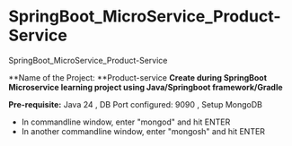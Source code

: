 # SpringBoot_MicroService_Product-Service
SpringBoot_MicroService_Product-Service

**Name of the Project: **Product-service
**Create during SpringBoot Microservice learning project using Java/Springboot framework/Gradle**

**Pre-requisite:**
Java 24 , 
DB Port configured: 9090 , 
Setup MongoDB
- In commandline window, enter "mongod" and hit ENTER
- In another commandline window, enter "mongosh" and hit ENTER

